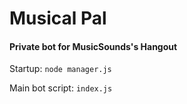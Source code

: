 # Musical Pal

#### Private bot for MusicSounds's Hangout

Startup: `node manager.js`

Main bot script: `index.js`